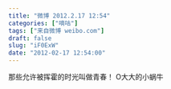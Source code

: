 ```yaml
---
title: "微博 2012.2.17 12:54"
categories: ["嘀咕"]
tags: ["来自微博 weibo.com"]
draft: false
slug: "iF0ExW"
date: "2012-02-17 12:54:00"
---
```


<p>那些允许被挥霍的时光叫做青春！ O大大的小蜗牛 ​​​​</p>
